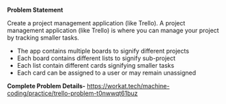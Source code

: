 **Problem Statement**

Create a project management application (like Trello).
A project management application (like Trello) is where you can manage your project by tracking smaller tasks.

- The app contains multiple boards to signify different projects
- Each board contains different lists to signify sub-project
- Each list contain different cards signifying smaller tasks
- Each card can be assigned to a user or may remain unassigned

**Complete Problem Details-**
https://workat.tech/machine-coding/practice/trello-problem-t0nwwqt61buz


